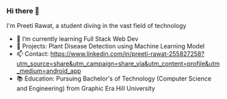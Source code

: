 ### Hi there 👋 
I'm Preeti Rawat, a student diving in the vast field of technology

- 🌱 I’m currently learning Full Stack Web Dev
- 🚀 Projects: Plant Disease Detection using Machine Learning Model
- 📫 Contact: https://www.linkedin.com/in/preeti-rawat-255827258?utm_source=share&utm_campaign=share_via&utm_content=profile&utm_medium=android_app
- 📚 Education: Pursuing Bachelor's of Technology (Computer Science and Engineering) from Graphic Era Hill University
